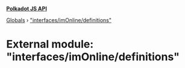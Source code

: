 **[Polkadot JS API](../README.md)**

[Globals](../globals.md) › ["interfaces/imOnline/definitions"](_interfaces_imonline_definitions_.md)

# External module: "interfaces/imOnline/definitions"